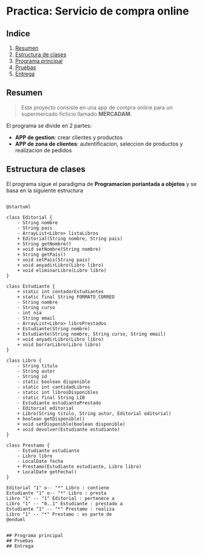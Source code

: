 # Practica: Servicio de compra online

## Indice

1. [Resumen](#resumen)
2. [Estructura de clases](#estructura-de-clases)
3. [Programa principal](#programa-principal)
4. [Pruebas](#pruebas)
5. [Entrega](#entrega)

## Resumen
>Este proyecto consiste en una app de compra online para un supermercado ficticio llamado **MERCADAM**.

El programa se divide en 2 partes:
- **APP de gestion**: crear clientes y productos
- **APP de zona de clientes**: autentificacion, seleccion de productos y realizacion de pedidos 
## Estructura de clases

El programa sigue el paradigma de **Programacion poriantada a objetos** y se basa en la siguiente estructura
```` PlantUML

@startuml

class Editorial {
    - String nombre
    - String pais
    - ArrayList<Libro> listaLibros
    + Editorial(String nombre, String pais)
    + String getNombre()
    + void setNombre(String nombre)
    + String getPais()
    + void setPais(String pais)
    + void anyadirLibro(Libro libro)
    + void eliminarLibro(Libro libro)
}

class Estudiante {
    + static int contadorEstudiantes
    + static final String FORMATO_CORREO
    - String nombre
    - String curso
    - int nia
    - String email
    - ArrayList<Libro> libroPrestados
    + Estudiante(String nombre)
    + Estudiante(String nombre, String curso, String email)
    + void anyadirLibro(Libro libro)
    + void borrarLibro(Libro libro)
}

class Libro {
    - String titulo
    - String autor
    - String id
    - static boolean disponible
    - static int cantidadLibros
    - static int librosDisponibles
    - static final String LIB
    - Estudiante estudiantePrestado
    - Editorial editorial
    + Libro(String titulo, String autor, Editorial editorial)
    + boolean getDisponible()
    + void setDisponible(boolean disponible)
    + void devolver(Estudiante estudiante)
}

class Prestamo {
    - Estudiante estudiante
    - Libro libro
    - LocalDate fecha
    + Prestamo(Estudiante estudiante, Libro libro)
    + LocalDate getFecha()
}

Editorial "1" o-- "*" Libro : contiene
Estudiante "1" o-- "*" Libro : presta
Libro "1" -- "1" Editorial : pertenece a
Libro "1" -- "0..1" Estudiante : prestado a
Estudiante "1" -- "*" Prestamo : realiza
Libro "1" -- "*" Prestamo : es parte de
@enduml


## Programa principal
## Pruebas
## Entrega